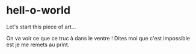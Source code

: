 # hell-o-world
Let's start this piece of art…

On va voir ce que ce truc à dans le ventre ! Dites moi que c'est impossible est je me remets au print.
